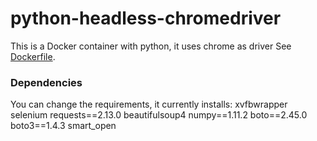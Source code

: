 # python-headless-chromedriver

This is a Docker container with python, it uses chrome as driver
See [Dockerfile](https://github.com/).

### Dependencies
You can change the requirements, it currently installs:
xvfbwrapper 
selenium
requests==2.13.0
beautifulsoup4 
numpy==1.11.2
boto==2.45.0
boto3==1.4.3
smart_open